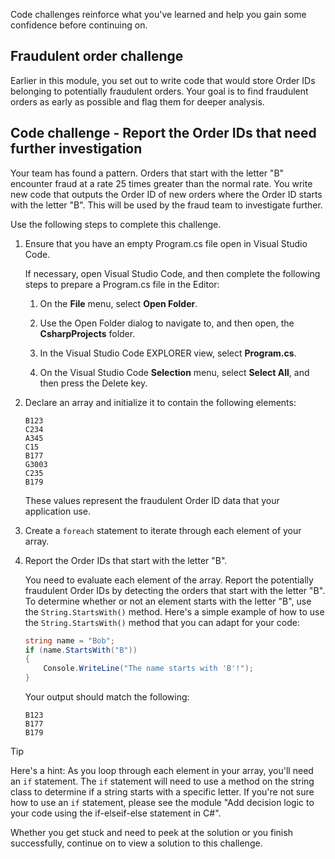 Code challenges reinforce what you've learned and help you gain some confidence before continuing on.

## Fraudulent order challenge

Earlier in this module, you set out to write code that would store Order IDs belonging to potentially fraudulent orders. Your goal is to find fraudulent orders as early as possible and flag them for deeper analysis.

## Code challenge - Report the Order IDs that need further investigation

Your team has found a pattern. Orders that start with the letter "B" encounter fraud at a rate 25 times greater than the normal rate. You write new code that outputs the Order ID of new orders where the Order ID starts with the letter "B". This will be used by the fraud team to investigate further.

Use the following steps to complete this challenge.

1. Ensure that you have an empty Program.cs file open in Visual Studio Code.

    If necessary, open Visual Studio Code, and then complete the following steps to prepare a Program.cs file in the Editor:

    1. On the **File** menu, select **Open Folder**.

    1. Use the Open Folder dialog to navigate to, and then open, the **CsharpProjects** folder.

    1. In the Visual Studio Code EXPLORER view, select **Program.cs**.

    1. On the Visual Studio Code **Selection** menu, select **Select All**, and then press the Delete key.

1. Declare an array and initialize it to contain the following elements:

    ```Output
    B123
    C234
    A345
    C15
    B177
    G3003
    C235
    B179
    ```

    These values represent the fraudulent Order ID data that your application use.

1. Create a `foreach` statement to iterate through each element of your array.

1. Report the Order IDs that start with the letter "B".

    You need to evaluate each element of the array. Report the potentially fraudulent Order IDs by detecting the orders that start with the letter "B". To determine whether or not an element starts with the letter "B", use the `String.StartsWith()` method. Here's a simple example of how to use the `String.StartsWith()` method that you can adapt for your code:

    ```c#
    string name = "Bob";
    if (name.StartsWith("B"))
    {
        Console.WriteLine("The name starts with 'B'!");
    }
    ```

    Your output should match the following:

    ```Output
    B123
    B177
    B179
    ```

> [!TIP]
> Here's a hint: As you loop through each element in your array, you'll need an `if` statement. The `if` statement will need to use a method on the string class to determine if a string starts with a specific letter. If you're not sure how to use an `if` statement, please see the module "Add decision logic to your code using the if-elseif-else statement in C#".

Whether you get stuck and need to peek at the solution or you finish successfully, continue on to view a solution to this challenge.

